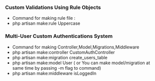 ### Custom Validations Using Rule Objects
- Command for making rule file :
- php artisan make:rule Uppercase

### Multi-User Custom Authentications System
- Command for making Controller,Model,Migrations,Middleware
- php artisan make:controller CustomAuthController
- php artisan make:migration create_users_table
- php artisan make:model User ( or You can make model/migration at same time by passing -m flag to command)
- php artisan make:middleware isLoggedIn
